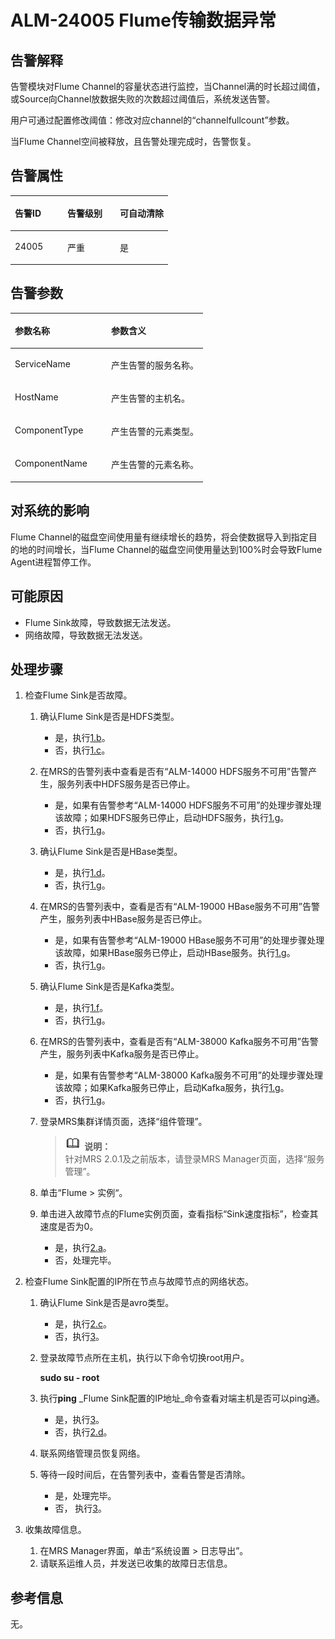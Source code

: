 # ALM-24005 Flume传输数据异常<a name="ZH-CN_TOPIC_0191883130"></a>

## 告警解释<a name="zh-cn_topic_0191813885_section19665522175625"></a>

告警模块对Flume Channel的容量状态进行监控，当Channel满的时长超过阈值，或Source向Channel放数据失败的次数超过阈值后，系统发送告警。

用户可通过配置修改阈值：修改对应channel的“channelfullcount”参数。

当Flume Channel空间被释放，且告警处理完成时，告警恢复。

## 告警属性<a name="zh-cn_topic_0191813885_section42254989175625"></a>

<a name="zh-cn_topic_0191813885_table102091175625"></a>
<table><thead align="left"><tr id="zh-cn_topic_0191813885_row31905194175625"><th class="cellrowborder" valign="top" width="33.33333333333333%" id="mcps1.1.4.1.1"><p id="zh-cn_topic_0191813885_p34183898175625"><a name="zh-cn_topic_0191813885_p34183898175625"></a><a name="zh-cn_topic_0191813885_p34183898175625"></a><strong id="zh-cn_topic_0191813885_b39219631175625"><a name="zh-cn_topic_0191813885_b39219631175625"></a><a name="zh-cn_topic_0191813885_b39219631175625"></a>告警ID</strong></p>
</th>
<th class="cellrowborder" valign="top" width="33.33333333333333%" id="mcps1.1.4.1.2"><p id="zh-cn_topic_0191813885_p22673543175625"><a name="zh-cn_topic_0191813885_p22673543175625"></a><a name="zh-cn_topic_0191813885_p22673543175625"></a><strong id="zh-cn_topic_0191813885_b2735300175625"><a name="zh-cn_topic_0191813885_b2735300175625"></a><a name="zh-cn_topic_0191813885_b2735300175625"></a>告警级别</strong></p>
</th>
<th class="cellrowborder" valign="top" width="33.33333333333333%" id="mcps1.1.4.1.3"><p id="zh-cn_topic_0191813885_p20232782175625"><a name="zh-cn_topic_0191813885_p20232782175625"></a><a name="zh-cn_topic_0191813885_p20232782175625"></a><strong id="zh-cn_topic_0191813885_b47877317175625"><a name="zh-cn_topic_0191813885_b47877317175625"></a><a name="zh-cn_topic_0191813885_b47877317175625"></a>可自动清除</strong></p>
</th>
</tr>
</thead>
<tbody><tr id="zh-cn_topic_0191813885_row52857467175625"><td class="cellrowborder" valign="top" width="33.33333333333333%" headers="mcps1.1.4.1.1 "><p id="zh-cn_topic_0191813885_p63628609163045"><a name="zh-cn_topic_0191813885_p63628609163045"></a><a name="zh-cn_topic_0191813885_p63628609163045"></a>24005</p>
</td>
<td class="cellrowborder" valign="top" width="33.33333333333333%" headers="mcps1.1.4.1.2 "><p id="zh-cn_topic_0191813885_p53643687163045"><a name="zh-cn_topic_0191813885_p53643687163045"></a><a name="zh-cn_topic_0191813885_p53643687163045"></a>严重</p>
</td>
<td class="cellrowborder" valign="top" width="33.33333333333333%" headers="mcps1.1.4.1.3 "><p id="zh-cn_topic_0191813885_p50171427163045"><a name="zh-cn_topic_0191813885_p50171427163045"></a><a name="zh-cn_topic_0191813885_p50171427163045"></a>是</p>
</td>
</tr>
</tbody>
</table>

## 告警参数<a name="zh-cn_topic_0191813885_section27218191175625"></a>

<a name="zh-cn_topic_0191813885_table57189892175625"></a>
<table><thead align="left"><tr id="zh-cn_topic_0191813885_row20832688175625"><th class="cellrowborder" valign="top" width="50%" id="mcps1.1.3.1.1"><p id="zh-cn_topic_0191813885_p9726186175625"><a name="zh-cn_topic_0191813885_p9726186175625"></a><a name="zh-cn_topic_0191813885_p9726186175625"></a><strong id="zh-cn_topic_0191813885_b20426813175625"><a name="zh-cn_topic_0191813885_b20426813175625"></a><a name="zh-cn_topic_0191813885_b20426813175625"></a>参数名称</strong></p>
</th>
<th class="cellrowborder" valign="top" width="50%" id="mcps1.1.3.1.2"><p id="zh-cn_topic_0191813885_p43959148175625"><a name="zh-cn_topic_0191813885_p43959148175625"></a><a name="zh-cn_topic_0191813885_p43959148175625"></a><strong id="zh-cn_topic_0191813885_b60088019175625"><a name="zh-cn_topic_0191813885_b60088019175625"></a><a name="zh-cn_topic_0191813885_b60088019175625"></a>参数含义</strong></p>
</th>
</tr>
</thead>
<tbody><tr id="zh-cn_topic_0191813885_row35291346175625"><td class="cellrowborder" valign="top" width="50%" headers="mcps1.1.3.1.1 "><p id="zh-cn_topic_0191813885_p32188096163058"><a name="zh-cn_topic_0191813885_p32188096163058"></a><a name="zh-cn_topic_0191813885_p32188096163058"></a>ServiceName</p>
</td>
<td class="cellrowborder" valign="top" width="50%" headers="mcps1.1.3.1.2 "><p id="zh-cn_topic_0191813885_p57098960163058"><a name="zh-cn_topic_0191813885_p57098960163058"></a><a name="zh-cn_topic_0191813885_p57098960163058"></a>产生告警的服务名称。</p>
</td>
</tr>
<tr id="zh-cn_topic_0191813885_row54265439175625"><td class="cellrowborder" valign="top" width="50%" headers="mcps1.1.3.1.1 "><p id="zh-cn_topic_0191813885_p17646605163058"><a name="zh-cn_topic_0191813885_p17646605163058"></a><a name="zh-cn_topic_0191813885_p17646605163058"></a>HostName</p>
</td>
<td class="cellrowborder" valign="top" width="50%" headers="mcps1.1.3.1.2 "><p id="zh-cn_topic_0191813885_p20088914163058"><a name="zh-cn_topic_0191813885_p20088914163058"></a><a name="zh-cn_topic_0191813885_p20088914163058"></a>产生告警的主机名。</p>
</td>
</tr>
<tr id="zh-cn_topic_0191813885_row5894265175625"><td class="cellrowborder" valign="top" width="50%" headers="mcps1.1.3.1.1 "><p id="zh-cn_topic_0191813885_p15086183163058"><a name="zh-cn_topic_0191813885_p15086183163058"></a><a name="zh-cn_topic_0191813885_p15086183163058"></a>ComponentType</p>
</td>
<td class="cellrowborder" valign="top" width="50%" headers="mcps1.1.3.1.2 "><p id="zh-cn_topic_0191813885_p14021290163058"><a name="zh-cn_topic_0191813885_p14021290163058"></a><a name="zh-cn_topic_0191813885_p14021290163058"></a>产生告警的元素类型。</p>
</td>
</tr>
<tr id="zh-cn_topic_0191813885_row60420241163054"><td class="cellrowborder" valign="top" width="50%" headers="mcps1.1.3.1.1 "><p id="zh-cn_topic_0191813885_p20973185163058"><a name="zh-cn_topic_0191813885_p20973185163058"></a><a name="zh-cn_topic_0191813885_p20973185163058"></a>ComponentName</p>
</td>
<td class="cellrowborder" valign="top" width="50%" headers="mcps1.1.3.1.2 "><p id="zh-cn_topic_0191813885_p21106461163058"><a name="zh-cn_topic_0191813885_p21106461163058"></a><a name="zh-cn_topic_0191813885_p21106461163058"></a>产生告警的元素名称。</p>
</td>
</tr>
</tbody>
</table>

## 对系统的影响<a name="zh-cn_topic_0191813885_section23922301175625"></a>

Flume Channel的磁盘空间使用量有继续增长的趋势，将会使数据导入到指定目的地的时间增长，当Flume Channel的磁盘空间使用量达到100%时会导致Flume Agent进程暂停工作。

## 可能原因<a name="zh-cn_topic_0191813885_section58162349175625"></a>

-   Flume Sink故障，导致数据无法发送。
-   网络故障，导致数据无法发送。

## 处理步骤<a name="zh-cn_topic_0191813885_section51182191175625"></a>

1.  检查Flume Sink是否故障。
    1.  确认Flume Sink是否是HDFS类型。
        -   是，执行[1.b](#zh-cn_topic_0191813885_li35603802172029)。
        -   否，执行[1.c](#zh-cn_topic_0191813885_li17206137172029)。

    2.  <a name="zh-cn_topic_0191813885_li35603802172029"></a>在MRS的告警列表中查看是否有“ALM-14000 HDFS服务不可用”告警产生，服务列表中HDFS服务是否已停止。
        -   是，如果有告警参考“ALM-14000 HDFS服务不可用”的处理步骤处理该故障；如果HDFS服务已停止，启动HDFS服务，执行[1.g](#zh-cn_topic_0191813885_li1487713813414)。
        -   否，执行[1.g](#zh-cn_topic_0191813885_li1487713813414)。

    3.  <a name="zh-cn_topic_0191813885_li17206137172029"></a>确认Flume Sink是否是HBase类型。
        -   是，执行[1.d](#zh-cn_topic_0191813885_li23959037172029)。
        -   否，执行[1.g](#zh-cn_topic_0191813885_li1487713813414)。

    4.  <a name="zh-cn_topic_0191813885_li23959037172029"></a>在MRS的告警列表中，查看是否有“ALM-19000 HBase服务不可用”告警产生，服务列表中HBase服务是否已停止。
        -   是，如果有告警参考“ALM-19000 HBase服务不可用”的处理步骤处理该故障，如果HBase服务已停止，启动HBase服务。执行[1.g](#zh-cn_topic_0191813885_li1487713813414)。
        -   否，执行[1.g](#zh-cn_topic_0191813885_li1487713813414)。

    5.  确认Flume Sink是否是Kafka类型。
        -   是，执行[1.f](#zh-cn_topic_0191813885_li13075641172029)。
        -   否，执行[1.g](#zh-cn_topic_0191813885_li1487713813414)。

    6.  <a name="zh-cn_topic_0191813885_li13075641172029"></a>在MRS的告警列表中，查看是否有“ALM-38000 Kafka服务不可用”告警产生，服务列表中Kafka服务是否已停止。
        -   是，如果有告警参考“ALM-38000 Kafka服务不可用”的处理步骤处理该故障；如果Kafka服务已停止，启动Kafka服务，执行[1.g](#zh-cn_topic_0191813885_li1487713813414)。
        -   否，执行[1.g](#zh-cn_topic_0191813885_li1487713813414)。

    7.  <a name="zh-cn_topic_0191813885_li1487713813414"></a>登录MRS集群详情页面，选择“组件管理”。

        >![](public_sys-resources/icon-note.gif) **说明：**   
        >针对MRS 2.0.1及之前版本，请登录MRS Manager页面，选择“服务管理”。  

    8.  单击“Flume  \>  实例“。
    9.  单击进入故障节点的Flume实例页面，查看指标“Sink速度指标”，检查其速度是否为0。
        -   是，执行[2.a](#zh-cn_topic_0191813885_li60707704172341)。
        -   否，处理完毕。

2.  检查Flume Sink配置的IP所在节点与故障节点的网络状态。
    1.  <a name="zh-cn_topic_0191813885_li60707704172341"></a>确认Flume Sink是否是avro类型。
        -   是，执行[2.c](#zh-cn_topic_0191813885_li31163561172341)。
        -   否，执行[3](#zh-cn_topic_0191813885_li572522141314)。

    2.  登录故障节点所在主机，执行以下命令切换root用户。

        **sudo su - root**

    3.  <a name="zh-cn_topic_0191813885_li31163561172341"></a>执行**ping** _Flume Sink配置的IP地址_命令查看对端主机是否可以ping通。
        -   是，执行[3](#zh-cn_topic_0191813885_li572522141314)。
        -   否，执行[2.d](#zh-cn_topic_0191813885_li35581265172341)。

    4.  <a name="zh-cn_topic_0191813885_li35581265172341"></a>联系网络管理员恢复网络。
    5.  等待一段时间后，在告警列表中，查看告警是否清除。
        -   是，处理完毕。
        -   否， 执行[3](#zh-cn_topic_0191813885_li572522141314)。

3.  <a name="zh-cn_topic_0191813885_li572522141314"></a>收集故障信息。
    1.  在MRS Manager界面，单击“系统设置 \> 日志导出”。
    2.  请联系运维人员，并发送已收集的故障日志信息。


## 参考信息<a name="zh-cn_topic_0191813885_section20269844175625"></a>

无。

